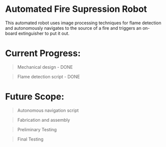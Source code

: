 # Automated Fire Supression Robot

This automated robot uses image processing techniques for flame detection and autonomously navigates to the source of a fire and triggers an on-board extinguisher to put it out.

# Current Progress:

> Mechanical design - DONE

> Flame detection script - DONE

# Future Scope:

> Autonomous navigation script

> Fabrication and assembly

> Preliminary Testing

> Final Testing

